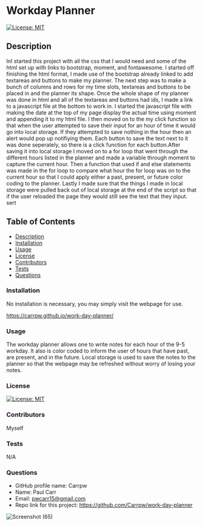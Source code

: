  # Workday Planner     
  
  [![License: MIT](https://img.shields.io/badge/License-MIT-yellow.svg)](https://opensource.org/licenses/MIT)

  ## Description

  InI started this project with all the css that I would need and some of the html set up with links to bootstrap, moment, and fontawesome.
  I started off finishing the html format, I made use of the bootstrap already linked to add textareas and buttons to make my planner. The next step was to make a bunch of columns and rows for my time slots, textareas and buttons to be placed in and the planner its shape. Once the whole shape of my planner was done in html and all of the textareas and buttons had ids, I made a link to a javascript file at the bottom to work in.
  I started the javascript file with making the date at the top of my page display the actual time using moment and appending it to my html file. I then moved on to the my click function so that when the user attempted to save their input for an hour of time it would go into local storage. If they attempted to save nothing in the hour then an alert would pop up notifiying them. Each button to save the text next to it was done seperately, so there is a click function for each button.After saving it into local storage I moved on to a for loop that went through the different hours listed in the planner and made a variable through moment to capture the current hour. Then a function that used if and else statements was made in the for loop to compare what hour the for loop was on to the current hour so that I could apply either a past, present, or future color coding to the planner. Lastly I made sure that the things I made in local storage were pulled back out of local storage at the end of the script so that if the user reloaded the page they would still see the text that they input. sert

  ## Table of Contents

  * [Description](#description)
  * [Installation](#installation)
  * [Usage](#usage)
  * [License](#license)
  * [Contributors](#contributors)
  * [Tests](#tests)
  * [Questions](#questions)
  
  ### Installation

  No installation is necessary, you may simply visit the webpage for use.

  https://carrpw.github.io/work-day-planner/

  ### Usage

  The workday planner allows one to write notes for each hour of the 9-5 workday. It also is color coded to inform the user of hours that have past, are present, and in the future. Local storage is used to save the notes to the planner so that the webpage may be refreshed without worry of losing your notes.

  ### License

  [![License: MIT](https://img.shields.io/badge/License-MIT-yellow.svg)](https://opensource.org/licenses/MIT)

  ### Contributors

  Myself

  ### Tests

  N/A

  ### Questions

  * GitHub profile name: Carrpw
  * Name: Paul Carr
  * Email: pwcarr15@gmail.com
  * Repo link for this project: https://github.com/Carrpw/work-day-planner

![Screenshot (65)](https://user-images.githubusercontent.com/73077219/98881277-9d046e00-2457-11eb-9de7-4b3f8d4775d6.png)